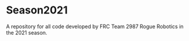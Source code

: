 # Season2021
A repository for all code developed by FRC Team 2987 Rogue Robotics in the 2021 season.
